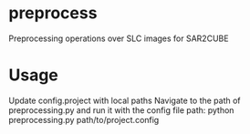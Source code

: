 # preprocess
Preprocessing operations over SLC images for SAR2CUBE

# Usage
Update config.project with local paths
Navigate to the path of preprocessing.py and run it with the config file path:
python preprocessing.py path/to/project.config
